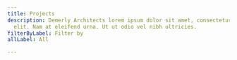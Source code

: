 ```yaml
---
title: Projects
description: Demerly Architects lorem ipsum dolor sit amet, consectetur adipiscing
  elit. Nam at eleifend urna. Ut ut odio vel nibh ultricies.
filterByLabel: Filter by
allLabel: All

---
```

